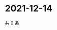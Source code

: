 # 2021-12-14

共 0 条

<!-- BEGIN WEIBO -->
<!-- 最后更新时间 Tue Dec 14 2021 13:13:09 GMT+0800 (China Standard Time) -->

<!-- END WEIBO -->

